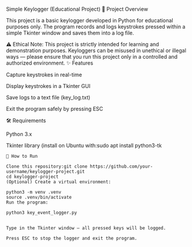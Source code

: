 Simple Keylogger (Educational Project)
📌 Project Overview

This project is a basic keylogger developed in Python for educational purposes only.
The program records and logs keystrokes pressed within a simple Tkinter window and saves them into a log file.

⚠️ Ethical Note:
This project is strictly intended for learning and demonstration purposes.
Keyloggers can be misused in unethical or illegal ways — please ensure that you run this project only in a controlled and authorized environment.
✨ Features

Capture keystrokes in real-time

Display keystrokes in a Tkinter GUI

Save logs to a text file (key_log.txt)

Exit the program safely by pressing ESC

🛠️ Requirements

Python 3.x

Tkinter library (install on Ubuntu with:sudo apt install python3-tk
```)
🚀 How to Run

Clone this repository:git clone https://github.com/your-username/keylogger-project.git
cd keylogger-project
(Optional) Create a virtual environment:

python3 -m venv .venv
source .venv/bin/activate
Run the program:

python3 key_event_logger.py


Type in the Tkinter window — all pressed keys will be logged.

Press ESC to stop the logger and exit the program.

